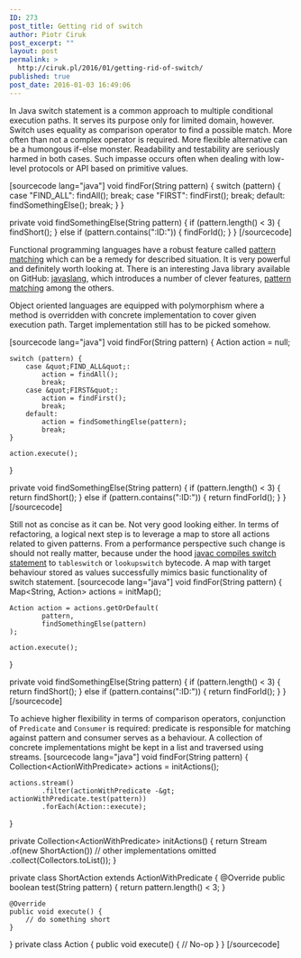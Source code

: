 ```yaml
---
ID: 273
post_title: Getting rid of switch
author: Piotr Ciruk
post_excerpt: ""
layout: post
permalink: >
  http://ciruk.pl/2016/01/getting-rid-of-switch/
published: true
post_date: 2016-01-03 16:49:06
---
```

In Java switch statement is a common approach to multiple conditional execution paths. It serves its purpose only for limited domain, however. Switch uses equality as comparison operator to find a possible match. More often than not a complex operator is required. More flexible alternative can be a humongous if-else monster. Readability and testability are seriously harmed in both cases. Such impasse occurs often when dealing with low-level protocols or API based on primitive values.

[sourcecode lang="java"]
void findFor(String pattern) {
	switch (pattern) {
		case &quot;FIND_ALL&quot;:
			findAll();
			break;
		case &quot;FIRST&quot;:
			findFirst();
			break;
		default:
			findSomethingElse();
			break;
	}
}

private void findSomethingElse(String pattern) {
	if (pattern.length() &lt; 3) {
		findShort();
	} else if (pattern.contains(&quot;:ID:&quot;)) {
		findForId();
	}
}
[/sourcecode]

Functional programming languages have a robust feature called <a href="https://dzone.com/articles/scala-pattern-matching-case" target="_blank">pattern matching</a> which can be a remedy for described situation. It is very powerful and definitely worth looking at. There is an interesting Java library available on GitHub: <a href="http://javaslang.com/" target="_blank">javaslang</a>, which introduces a number of clever features, <a href="http://javaslang.github.io/javaslang-docs/2.0.0-RC2/#_match" target="_blank">pattern matching</a> among the others.

Object oriented languages are equipped with polymorphism where a method is overridden with concrete implementation to cover given execution path. Target implementation still has to be picked somehow. 

[sourcecode lang="java"]
void findFor(String pattern) {
	Action action = null;

	switch (pattern) {
		case &quot;FIND_ALL&quot;:
			action = findAll();
			break;
		case &quot;FIRST&quot;:
			action = findFirst();
			break;
		default:
			action = findSomethingElse(pattern);
			break;
	}

	action.execute();
}

private void findSomethingElse(String pattern) {
	if (pattern.length() &lt; 3) {
		return findShort();
	} else if (pattern.contains(&quot;:ID:&quot;)) {
		return findForId();
	}
}
[/sourcecode]

Still not as concise as it can be. Not very good looking either. In terms of refactoring, a logical next step is to leverage a map to store all actions related to given patterns. From a performance perspective such change is should not really matter, because under the hood <a href="https://docs.oracle.com/javase/specs/jvms/se8/html/jvms-3.html#jvms-3.10" target="_blank">javac compiles switch statement</a> to <code>tableswitch</code> or <code>lookupswitch</code> bytecode. A map with target behaviour stored as values successfully mimics basic functionality of switch statement.
[sourcecode lang="java"]
void findFor(String pattern) {
	Map&lt;String, Action&gt; actions = initMap();

	Action action = actions.getOrDefault(
			pattern,
			findSomethingElse(pattern)
	);

	action.execute();
}

private void findSomethingElse(String pattern) {
	if (pattern.length() &lt; 3) {
		return findShort();
	} else if (pattern.contains(&quot;:ID:&quot;)) {
		return findForId();
	}
}
[/sourcecode]

To achieve higher flexibility in terms of comparison operators, conjunction of <code>Predicate</code> and <code>Consumer</code> is required: predicate is responsible for matching against pattern and consumer serves as a behaviour. A collection of concrete implementations might be kept in a list and traversed using streams.
[sourcecode lang="java"]
void findFor(String pattern) {
	Collection&lt;ActionWithPredicate&gt; actions = initActions();

	actions.stream()
			.filter(actionWithPredicate -&gt; actionWithPredicate.test(pattern))
			.forEach(Action::execute);
}

private Collection&lt;ActionWithPredicate&gt; initActions() {
	return Stream
			.of(new ShortAction()) // other implementations omitted
			.collect(Collectors.toList());
}

private class ShortAction extends ActionWithPredicate {
	@Override
	public boolean test(String pattern) {
		return pattern.length() &lt; 3;
	}

	@Override
	public void execute() {
		// do something short
	}
}
	private class Action {
	public void execute() {
		// No-op
	}
}
[/sourcecode]